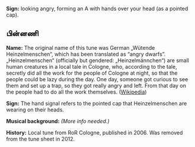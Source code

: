 **Sign:** looking angry, forming an A with hands over your head (as a pointed
cap).

## பின்னணி

**Name:** The original name of this tune was German „Wütende Heinzelmenschen“,
which has been translated as “angry dwarfs”. „Heinzelmenschen“ (officially but
gendered: „Heinzelmännchen“) are small human creatures in a local tale in
Cologne, who, according to the tale, secretly did all the work for the people of
Cologne at night, so that the people could be lazy during the day. One day,
someone got curious to see them and set up a trap, so they got really angry and
left. From that day on the people had to do all the work themselves.
([Wikipedia](https://en.wikipedia.org/wiki/Heinzelm%C3%A4nnchen))

**Sign:** The hand signal refers to the pointed cap that Heinzelmenschen are
wearing on their heads.

**Musical background:** *(More info needed.)*

**History:** Local tune from RoR Cologne, published in 2006. Was removed from
the tune sheet in 2012.
